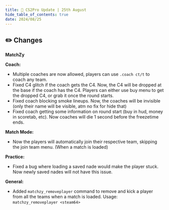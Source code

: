 ```yaml
---
title: 🚀 CS2Pro Update | 25th August
hide_table_of_contents: true
date: 2024/08/25
---
```

## ✏️ Changes
**MatchZy**

**Coach:**
- Multiple coaches are now allowed, players can use `.coach ct/t` to coach any team.
- Fixed C4 glitch if the coach gets the C4. Now, the C4 will be dropped at the base if the coach has the C4. Players can either use buy menu to get the dropped C4, or grab it once the round starts.
- Fixed coach blocking smoke lineups. Now, the coaches will be invisible (only their name will be visible, atm no fix for hide that)
- Fixed coach getting some information on round start (buy in hud, money in scoretab, etc). Now coaches will die 1 second before the freezetime ends.

**Match Mode:**
- Now the players will automatically join their respective team, skipping the join team menu. (When a match is loaded)

**Practice:**
- Fixed a bug where loading a saved nade would make the player stuck. Now newly saved nades will not have this issue.

**General:**
- Added `matchzy_removeplayer` command to remove and kick a player from all the teams when a match is loaded. Usage: `matchzy_removeplayer <steam64>`
